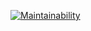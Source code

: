 [![Maintainability](https://api.codeclimate.com/v1/badges/794cc92d4ef6e39c5bf2/maintainability)](https://codeclimate.com/github/AntiViruS90/fastApiRecPlace/maintainability)